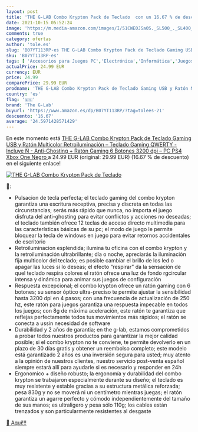 ```yaml
---
layout: post
title: 'THE G-LAB Combo Krypton Pack de Teclado  con un 16.67 % de descuento'
date: 2021-10-15 05:52:24
image: 'https://m.media-amazon.com/images/I/51CWE0JSa0S._SL500_._SL400_.jpg'
comments: true
category: ofertas
author: 'tole.es'
slug: 'B07YT113RP-es THE G-LAB Combo Krypton Pack de Teclado Gaming USB y Ratón...'
sku: 'B07YT113RP-es'
tags: [ 'Accesorios para Juegos PC','Electrónica','Informática','Juegos y Accesorios para PC','Pack de teclado y ratón para gamers para PC','Videojuegos','ps4','the g-lab','xbox', ]
actualPrice: 24.99 EUR
currency: EUR
price: 24.99
comparePrice: 29.99 EUR
prodname: 'THE G-LAB Combo Krypton Pack de Teclado Gaming USB y Ratón Multicolor Retroiluminación – Teclado Gaming QWERTY - Incluye Ñ - Anti-Ghosting + Ratón Gaming 6 Botones 3200 dpi – PC PS4 Xbox One  Negro '
country: 'es'
flag: '🇪🇸'
brand: 'The G-Lab'
buyurl: 'https://www.amazon.es/dp/B07YT113RP/?tag=tolees-21'
descuento: '16.67'
average: '24.5971428571429'
---
```


En este momento está [THE G-LAB Combo Krypton Pack de Teclado Gaming USB y Ratón Multicolor Retroiluminación – Teclado Gaming QWERTY - Incluye Ñ - Anti-Ghosting + Ratón Gaming 6 Botones 3200 dpi – PC PS4 Xbox One  Negro ](https://www.amazon.es/dp/B07YT113RP/?tag=tolees-21) a 24.99 EUR (original: 29.99 EUR) (16.67 %  de descuento) en el siguiente enlace!

[![THE G-LAB Combo Krypton Pack de Teclado ](https://m.media-amazon.com/images/I/51CWE0JSa0S._SL500_._SL400_.jpg)](https://www.amazon.es/dp/B07YT113RP/?tag=tolees-21)

🔎:

- Pulsacion de tecla perfecta; el teclado gaming del combo krypton garantiza una escritura receptiva, precisa y discreta en todas las circunstancias; serás más rápido que nunca, no importa el juego disfruta del anti-ghosting para evitar conflictos y acciones no deseadas; el teclado también ofrece 12 teclas de acceso directo multimedia para las características básicas de su pc; el modo de juego le permite bloquear la tecla de windows en juego para evitar retornos accidentales de escritorio
- Retroiluminacion esplendida; ilumina tu oficina con el combo krypton y la retroiluminación ultrabrillante; día o noche, apreciarás la iluminación fija multicolor del teclado; es posible cambiar el brillo de los led o apagar las luces si lo deseas; el efecto “respirar” da la sensación de quel teclado respira colores el ratón ofrece una luz de fondo rgcircular intensa y dinámica para animar sus juegos de configuración
- Respuesta excepcional; el combo krypton ofrece un ratón gaming con 6 botones; su sensor óptico ultra-preciso te permite ajustar la sensibilidad hasta 3200 dpi en 4 pasos; con una frecuencia de actualización de 250 hz, este ratón para juegos garantiza una respuesta impecable en todos los juegos; con 8g de máxima aceleración, este ratón te garantiza que reflejas perfectamente todos tus movimientos más rápidos; el ratón se conecta a ussin necesidad de software
- Durabilidad y 2 años de garantia; en the g-lab, estamos comprometidos a probar todos nuestros productos para garantizar la mejor calidad posible; si el combo krypton no te conviene, te permite devolverlo en un plazo de 30 días gratis y obtener un reembolso completo; este modelo está garantizado 2 años es una inversión segura para usted; muy atento a la opinión de nuestros clientes, nuestro servicio post-venta español siempre estará allí para ayudarle si es necesario y responder en 24h
- Ergonomico + diseño robusto; la ergonomía y durabilidad del combo krypton se trabajaron especialmente durante su diseño; el teclado es muy resistente y estable gracias a su estructura metálica reforzada; pesa 830g y no se moverá ni un centímetro mientras juegas; el ratón garantiza un agarre perfecto y cómodo independientemente del tamaño de sus manos; es ultraligero y pesa sólo 110g; los cables están trenzados y son particularmente resistentes al desgaste

[🛒 Aquí!!!](https://www.amazon.es/dp/B07YT113RP/?tag=tolees-21)
